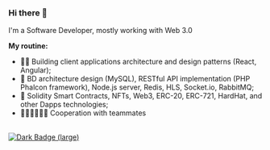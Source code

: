 ### Hi there 👋

I'm a Software Developer, mostly working with Web 3.0

**My routine:** 
- 🥷🏻 Building client applications architecture and design patterns (React, Angular);
- 🦠 BD architecture design (MySQL), RESTful API implementation (PHP Phalcon framework), Node.js server, Redis, HLS, Socket.io, RabbitMQ;
- 🤔 Solidity Smart Contracts, NFTs, Web3, ERC-20, ERC-721, HardHat, and other Dapps technologies;
- 👭🧑‍🤝‍🧑👬👫 Cooperation with teammates

<!--
**likezninjaz/likezninjaz** is a ✨ _special_ ✨ repository because its `README.md` (this file) appears on your GitHub profile.

Here are some ideas to get you started:

- 🔭 I’m currently working on ...
- 🌱 I’m currently learning ...
- 👯 I’m looking to collaborate on ...
- 🤔 I’m looking for help with ...
- 💬 Ask me about ...
- 📫 How to reach me: ...
- 😄 Pronouns: ...
- ⚡ Fun fact: ...
-->

<br />

<a href="https://www.codewars.com/users/likezninjaz" target="_blank">
  <img alt="Dark Badge (large)" class="hidden dark:block" src="https://www.codewars.com/users/likezninjaz/badges/large">
</a>
